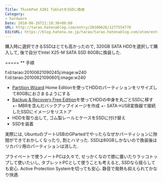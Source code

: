 ```yaml
---
Title: ThinkPad X201 TabletをSSDに換装
Category:
- hardware
Date: 2010-06-26T21:19:30+09:00
URL: http://tarao.hatenablog.com/entry/20100626/1277554770
EditURL: https://blog.hatena.ne.jp/tarao/tarao.hatenablog.com/atom/entry/6653586347149236262
---
```


購入時に選択できるSSDはとても高かったので, 320GB SATA HDDを選択して購入して, 後で自分でIntel X25-M SATA SSD 80GBに換装した.

=====
** 手順
<div class="hatena-image-right"> f:id:tarao:20100621090245j:image:w240 <br> f:id:tarao:20100621090601j:image:w240 </div>

+ <a href="http://www.partitionwizard.com/">Partition Wizard</a> Home Editionを使ってHDDのパーティションをリサイズして80GBにおさまるようにする
+ <a href="http://www.paragon-software.com/home/db-express/download.html">Backup & Recovery Free Edition</a>を使ってHDDの中身を丸ごとSSDに移す
+- MBRを含んだバックアップイメージを作成
+- SATA→USB変換器で接続したSSDにイメージをリストア
+ HDDを取り出して, ゴム製レールとケースをSSDに付け替え
+ SSDを装着

実際には, UbuntuのブートUSBのGPartedでやったらなぜかパーティションに隙間ができておかしくなったり, 割とハマった. SSDは80GBしかないので換装後はリカバリ用のパーティションは消した.

プライベートで使うノートPCは久々で, せっかくなので膝に置いたりラッコトップして使いたいし, タブレットPCとして使うことも考えると, SSDなら揺らしても安心. Active Protection Systemを切っても安心. 静音で発熱も抑えられてかなり快適.
